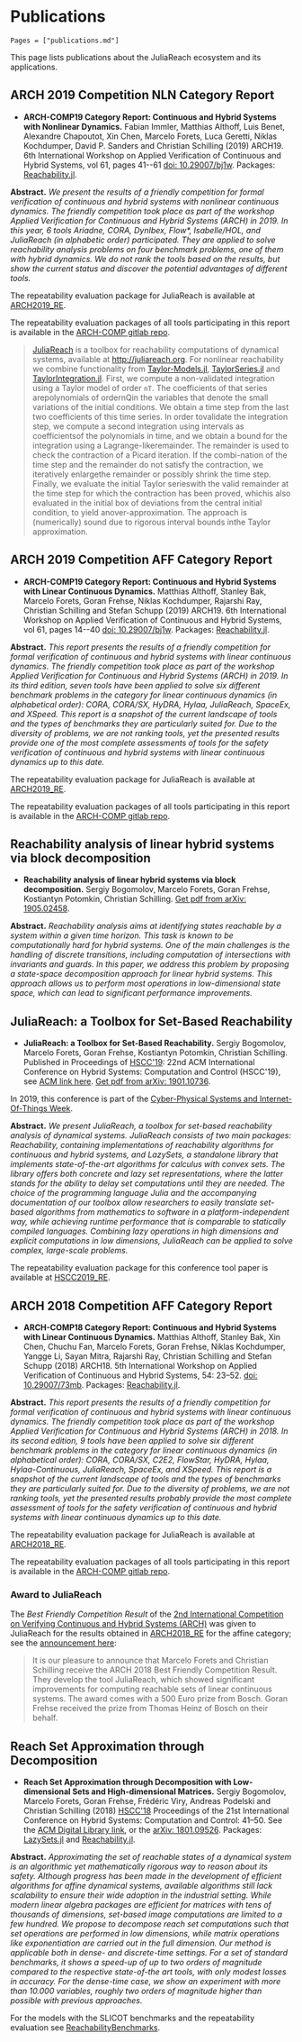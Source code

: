 # Publications

```@contents
Pages = ["publications.md"]
```

This page lists publications about the JuliaReach ecosystem and its applications.

## ARCH 2019 Competition NLN Category Report

- **ARCH-COMP19 Category Report: Continuous and Hybrid Systems with Nonlinear Dynamics.** Fabian Immler, Matthias Althoff, Luis Benet, Alexandre Chapoutot, Xin Chen, Marcelo Forets, Luca Geretti, Niklas Kochdumper, David P. Sanders and Christian Schilling (2019) ARCH19. 6th International Workshop on Applied Verification of Continuous and Hybrid Systems, vol 61, pages 41--61 [doi: 10.29007/bj1w](https://easychair.org/publications/paper/1gbP). Packages: [Reachability.jl](https://github.com/JuliaReach/Reachability.jl).

**Abstract.** _We present the results of a friendly competition for formal verification of continuous and hybrid systems with nonlinear continuous dynamics. The friendly competition took place as part of the workshop Applied Verification for Continuous and Hybrid Systems (ARCH) in 2019. In this year, 6 tools Ariadne, CORA, DynIbex, Flow*, Isabelle/HOL, and JuliaReach (in alphabetic order) participated. They are applied to solve reachability analysis problems on four benchmark problems, one of them with hybrid dynamics. We do not rank the tools based on the results, but show the current status and discover the potential advantages of different tools._

The repeatability evaluation package for JuliaReach is available at [ARCH2019_RE](https://github.com/JuliaReach/ARCH2019_RE).

The repeatability evaluation packages of all tools participating in this report is available in the [ARCH-COMP gitlab repo](https://gitlab.com/goranf/ARCH-COMP).
 
> [JuliaReach](http://juliareach.org) is  a  toolbox  for  reachability  computations  of  dynamical  systems,  available  at http://juliareach.org. For  nonlinear  reachability  we  combine  functionality  from [Taylor-Models.jl](https://github.com/JuliaIntervals/TaylorModels.jl/),  [TaylorSeries.jl](https://github.com/JuliaDiff/TaylorSeries.jl) and [TaylorIntegration.jl](https://github.com/PerezHz/TaylorIntegration.jl). First,  we  compute  a  non-validated  integration  using  a  Taylor  model  of  order `nT`.   The  coefficients  of  that  series  arepolynomials  of  ordernQin  the  variables  that  denote  the  small  variations  of  the  initial  conditions.  We obtain a time step from the last two coefficients of this time series.  In order tovalidate  the  integration  step,  we  compute  a  second  integration  using  intervals  as  coefficientsof the polynomials in time,  and we obtain a bound for the integration using a Lagrange-likeremainder.  The remainder is used to check the contraction of a Picard iteration.  If the combi-nation of the time step and the remainder do not satisfy the contraction, we iteratively enlargethe remainder or possibly shrink the time step.  Finally,  we evaluate the initial Taylor serieswith the valid remainder at the time step for which the contraction has been proved,  whichis also evaluated in the initial box of deviations from the central initial condition, to yield anover-approximation.  The approach is (numerically) sound due to rigorous interval bounds inthe Taylor approximation.

## ARCH 2019 Competition AFF Category Report

- **ARCH-COMP19 Category Report: Continuous and Hybrid Systems with Linear Continuous Dynamics.** Matthias Althoff, Stanley Bak, Marcelo Forets, Goran Frehse, Niklas Kochdumper, Rajarshi Ray, Christian Schilling and Stefan Schupp (2019) ARCH19. 6th International Workshop on Applied Verification of Continuous and Hybrid Systems, vol 61, pages 14--40 [doi: 10.29007/bj1w](https://easychair.org/publications/paper/1gbP). Packages: [Reachability.jl](https://github.com/JuliaReach/Reachability.jl).

**Abstract.** *This report presents the results of a friendly competition for formal verification of continuous and hybrid systems with linear continuous dynamics. The friendly competition took place as part of the workshop Applied Verification for Continuous and Hybrid Systems (ARCH) in 2019. In its third edition, seven tools have been applied to solve six different benchmark problems in the category for linear continuous dynamics (in alphabetical order): CORA, CORA/SX, HyDRA, Hylaa, JuliaReach, SpaceEx, and XSpeed. This report is a snapshot of the current landscape of tools and the types of benchmarks they are particularly suited for. Due to the diversity of problems, we are not ranking tools, yet the presented results provide one of the most complete assessments of tools for the safety verification of continuous and hybrid systems with linear continuous dynamics up to this date.*

The repeatability evaluation package for JuliaReach is available at [ARCH2019_RE](https://github.com/JuliaReach/ARCH2019_RE).

The repeatability evaluation packages of all tools participating in this report is available in the [ARCH-COMP gitlab repo](https://gitlab.com/goranf/ARCH-COMP).

## Reachability analysis of linear hybrid systems via block decomposition

- **Reachability analysis of linear hybrid systems via block decomposition.** Sergiy Bogomolov, Marcelo Forets, Goran Frehse, Kostiantyn Potomkin, Christian Schilling. [Get pdf from arXiv: 1905.02458](https://arxiv.org/abs/1905.02458).

**Abstract.** *Reachability analysis aims at identifying states reachable by a system within a given time horizon. This task is known to be computationally hard for hybrid systems. One of the main challenges is the handling of discrete transitions, including computation of intersections with invariants and guards. In this paper, we address this problem by proposing a state-space decomposition approach for linear hybrid systems. This approach allows us to perform most operations in low-dimensional state space, which can lead to significant performance improvements.*


## JuliaReach: a Toolbox for Set-Based Reachability

- **JuliaReach: a Toolbox for Set-Based Reachability.** Sergiy Bogomolov, Marcelo Forets, Goran Frehse, Kostiantyn Potomkin, Christian Schilling. Published in Proceedings of [HSCC'19](http://hscc2019.eecs.umich.edu/): 22nd ACM International Conference on Hybrid Systems: Computation and Control (HSCC'19), see [ACM link here](https://dl.acm.org/citation.cfm?id=3311804). [Get pdf from arXiv: 1901.10736](https://arxiv.org/abs/1901.10736).

In 2019, this conference is part of the [Cyber-Physical Systems and Internet-Of-Things Week](http://www.cpsweek.org/).

**Abstract.** *We present JuliaReach, a toolbox for set-based reachability analysis of
dynamical systems. JuliaReach consists of two main packages: Reachability,
containing implementations of reachability algorithms for continuous and hybrid
systems, and LazySets, a standalone library that implements state-of-the-art
algorithms for calculus with convex sets. The library offers both concrete and
lazy set representations, where the latter stands for the ability to delay set
computations until they are needed. The choice of the programming language
Julia and the accompanying documentation of our toolbox allow researchers to
easily translate set-based algorithms from mathematics to software in a
platform-independent way, while achieving runtime performance that is
comparable to statically compiled languages. Combining lazy operations in high
dimensions and explicit computations in low dimensions, JuliaReach can be
applied to solve complex, large-scale problems.*

The repeatability evaluation package for this conference tool paper is available
at [HSCC2019_RE](https://github.com/JuliaReach/HSCC2019_RE).


## ARCH 2018 Competition AFF Category Report

- **ARCH-COMP18 Category Report: Continuous and Hybrid Systems with Linear Continuous Dynamics.** Matthias Althoff, Stanley Bak, Xin Chen, Chuchu Fan,    Marcelo Forets, Goran Frehse, Niklas Kochdumper, Yangge Li, Sayan Mitra, Rajarshi Ray, Christian Schilling and Stefan Schupp (2018) ARCH18. 5th International Workshop on Applied Verification of Continuous and Hybrid Systems, 54: 23–52. [doi: 10.29007/73mb](http://dx.doi.org/10.29007/73mb). Packages: [Reachability.jl](https://github.com/JuliaReach/Reachability.jl).

**Abstract.** *This report presents the results of a friendly competition for formal verification of continuous and hybrid systems with linear continuous dynamics. The friendly competition took place as part of the workshop Applied Verification for Continuous and Hybrid Systems (ARCH) in 2018. In its second edition, 9 tools have been applied to solve six different benchmark problems in the category for linear continuous dynamics (in alphabetical order): CORA, CORA/SX, C2E2, FlowStar, HyDRA, Hylaa, Hylaa-Continuous, JuliaReach, SpaceEx, and XSpeed. This report is a snapshot of the current landscape of tools and the types of benchmarks they are particularly suited for. Due to the diversity of problems, we are not ranking tools, yet the presented results probably provide the most complete assessment of tools for the safety verification of continuous and hybrid systems with linear continuous dynamics up to this date.*

The repeatability evaluation package for JuliaReach is available at [ARCH2018_RE](https://github.com/JuliaReach/ARCH2018_RE).

The repeatability evaluation packages of all tools participating in this report is available in the [ARCH-COMP gitlab repo](https://gitlab.com/goranf/ARCH-COMP).

### Award to JuliaReach

The *Best Friendly Competition Result* of the [2nd International Competition on Verifying Continuous and Hybrid Systems (ARCH)](https://cps-vo.org/group/ARCH/FriendlyCompetition) was given to JuliaReach for the results obtained in [ARCH2018_RE](https://github.com/JuliaReach/ARCH2018_RE) for the affine category; see the [announcement here](https://cps-vo.org/node/55228):

> It is our pleasure to announce that Marcelo Forets and Christian Schilling receive the ARCH 2018 Best Friendly Competition Result. They develop the tool JuliaReach, which showed significant improvements for computing reachable sets of linear continuous systems. The award comes with a 500 Euro prize from Bosch. Goran Frehse received the prize from Thomas Heinz of Bosch on their behalf.


## Reach Set Approximation through Decomposition

- **Reach Set Approximation through Decomposition with Low-dimensional Sets and High-dimensional Matrices.** Sergiy Bogomolov, Marcelo Forets, Goran Frehse, Frédéric Viry, Andreas Podelski and Christian Schilling (2018) [HSCC'18](https://www.hscc2018.deib.polimi.it/) Proceedings of the 21st International Conference on Hybrid Systems: Computation and Control: 41–50. See the [ACM Digital Library link](http://dx.doi.org/10.1145/3178126.3178128), or the [arXiv: 1801.09526](https://arxiv.org/abs/1801.09526). Packages: [LazySets.jl](https://github.com/JuliaReach/LazySets.jl) and [Reachability.jl](https://github.com/JuliaReach/Reachability.jl). 

**Abstract.** *Approximating the set of reachable states of a dynamical system is an algorithmic yet mathematically rigorous way to reason about its safety. Although progress has been made in the development of efficient algorithms for affine dynamical systems, available algorithms still lack scalability to ensure their wide adoption in the industrial setting. While modern linear algebra packages are efficient for matrices with tens of thousands of dimensions, set-based image computations are limited to a few hundred. We propose to decompose reach set computations such that set operations are performed in low dimensions, while matrix operations like exponentiation are carried out in the full dimension. Our method is applicable both in dense- and discrete-time settings. For a set of standard benchmarks, it shows a speed-up of up to two orders of magnitude compared to the respective state-of-the art tools, with only modest losses in accuracy. For the dense-time case, we show an experiment with more than 10.000 variables, roughly two orders of magnitude higher than possible with previous approaches.*

For the models with the SLICOT benchmarks and the repeatability evaluation see [ReachabilityBenchmarks](https://github.com/JuliaReach/ReachabilityBenchmarks).
